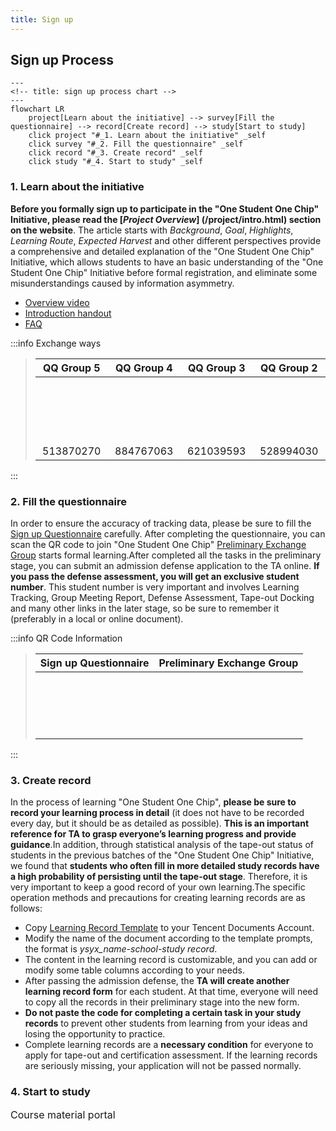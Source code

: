 ```yaml
---
title: Sign up
---
```


## Sign up Process

```mermaid
---
<!-- title: sign up process chart -->
---
flowchart LR
    project[Learn about the initiative] --> survey[Fill the questionnaire] --> record[Create record] --> study[Start to study]
    click project "#_1. Learn about the initiative" _self
    click survey "#_2. Fill the questionnaire" _self
    click record "#_3. Create record" _self
    click study "#_4. Start to study" _self
```

### 1. Learn about the initiative

**Before you formally sign up to participate in the "One Student One Chip" Initiative, please read the [_Project Overview_] (/project/intro.html) section on the website**. The article starts with _Background_, _Goal_, _Highlights_, _Learning Route_, _Expected Harvest_ and other different perspectives provide a comprehensive and detailed explanation of the "One Student One Chip" Initiative, which allows students to have an basic understanding of the "One Student One Chip" Initiative before formal registration, and eliminate some misunderstandings caused by information asymmetry.

<!-- 此外，从第六期开始，“一生一芯”计划的学习流程发生了比较大的变化，建议每位同学都点击[这里](https://docs.qq.com/doc/DY1huTURndXpTdlZW)了解一下，便于大家在报名结束后规划和制订自己专属的学习路线。 -->

- [Overview video](https://www.bilibili.com/video/BV12e4y1Y76i/)
- [Introduction handout](https://ysyx.oscc.cc/slides/2205/01.html#/)
- [FAQ](/project/faq.html)

:::info Exchange ways

> |                                                                                   QQ Group 5                                                                                  |                                                                  QQ Group 4<el-badge value="Full"></el-badge>                                                                 |                                                                 QQ Group 3 <el-badge value="Full"></el-badge>                                                                 |                                                                 QQ Group 2 <el-badge value="Full"></el-badge>                                                                 |                                                                 QQ Group 1 <el-badge value="Full"></el-badge>                                                                 |
> | :---------------------------------------------------------------------------------------------------------------------------------------------------------------------------: | :---------------------------------------------------------------------------------------------------------------------------------------------------------------------------: | :---------------------------------------------------------------------------------------------------------------------------------------------------------------------------: | :---------------------------------------------------------------------------------------------------------------------------------------------------------------------------: | :---------------------------------------------------------------------------------------------------------------------------------------------------------------------------: |
> | <a qrcode-container :href="qrcodeQQGroup5" target="_blank"><qrcode-vue :value="qrcodeQQGroup5" :render-as="qrcodeRenderAs" :margin="qrcodeMargin" :level="qrcodeLevel" /></a> | <a qrcode-container :href="qrcodeQQGroup4" target="_blank"><qrcode-vue :value="qrcodeQQGroup4" :render-as="qrcodeRenderAs" :margin="qrcodeMargin" :level="qrcodeLevel" /></a> | <a qrcode-container :href="qrcodeQQGroup3" target="_blank"><qrcode-vue :value="qrcodeQQGroup3" :render-as="qrcodeRenderAs" :margin="qrcodeMargin" :level="qrcodeLevel" /></a> | <a qrcode-container :href="qrcodeQQGroup2" target="_blank"><qrcode-vue :value="qrcodeQQGroup2" :render-as="qrcodeRenderAs" :margin="qrcodeMargin" :level="qrcodeLevel" /></a> | <a qrcode-container :href="qrcodeQQGroup1" target="_blank"><qrcode-vue :value="qrcodeQQGroup1" :render-as="qrcodeRenderAs" :margin="qrcodeMargin" :level="qrcodeLevel" /></a> |
> |                                                            <a :href="qrcodeQQGroup5" target="_blank">513870270</a>                                                            |                                                            <a :href="qrcodeQQGroup4" target="_blank">884767063</a>                                                            |                                                            <a :href="qrcodeQQGroup3" target="_blank">621039593</a>                                                            |                                                            <a :href="qrcodeQQGroup2" target="_blank">528994030</a>                                                            |                                                            <a :href="qrcodeQQGroup1" target="_blank">663797655</a>                                                            |

:::

### 2. Fill the questionnaire

In order to ensure the accuracy of tracking data, please be sure to fill the [Sign up Questionnaire](https://www.wenjuan.com/s/YRBnamK/) carefully. After completing the questionnaire, you can scan the QR code to join "One Student One Chip" [Preliminary Exchange Group](https://docs.qq.com/doc/DSU1teVZLR1hDcG9P) starts formal learning.After completed all the tasks in the preliminary stage, you can submit an admission defense application to the TA online. **If you pass the defense assessment, you will get an exclusive student number**. This student number is very important and involves Learning Tracking, Group Meeting Report, Defense Assessment, Tape-out Docking and many other links in the later stage, so be sure to remember it (preferably in a local or online document).

:::info QR Code Information

> |                                                                           Sign up Questionnaire                                                                           |                                                                              Preliminary Exchange Group                                                                             |
> | :-----------------------------------------------------------------------------------------------------------------------------------------------------------------------: | :---------------------------------------------------------------------------------------------------------------------------------------------------------------------------------: |
> | <a qrcode-container :href="qrcodeSignup" target="_blank"><qrcode-vue :value="qrcodeSignup" :render-as="qrcodeRenderAs" :margin="qrcodeMargin" :level="qrcodeLevel" /></a> | <a qrcode-container :href="qrCodePreliminary" target="_blank"><qrcode-vue :value="qrCodePreliminary" :render-as="qrcodeRenderAs" :margin="qrcodeMargin" :level="qrcodeLevel" /></a> |

:::

### 3. Create record

In the process of learning "One Student One Chip", **please be sure to record your learning process in detail** (it does not have to be recorded every day, but it should be as detailed as possible). **This is an important reference for TA to grasp everyone’s learning progress and provide guidance**.In addition, through statistical analysis of the tape-out status of students in the previous batches of the "One Student One Chip" Initiative, we found that **students who often fill in more detailed study records have a high probability of persisting until the tape-out stage**. Therefore, it is very important to keep a good record of your own learning.The specific operation methods and precautions for creating learning records are as follows:

- Copy [Learning Record Template](https://docs.qq.com/sheet/DT2RPaWFzVGlzaG1T) to your Tencent Documents Account.
- Modify the name of the document according to the template prompts, the format is _ysyx_name-school-study record_.
- The content in the learning record is customizable, and you can add or modify some table columns according to your needs.
- After passing the admission defense, the **TA will create another learning record form** for each student. At that time, everyone will need to copy all the records in their preliminary stage into the new form.
- **Do not paste the code for completing a certain task in your study records** to prevent other students from learning from your ideas and losing the opportunity to practice.
- Complete learning records are a **necessary condition** for everyone to apply for tape-out and certification assessment. If the learning records are seriously missing, your application will not be passed normally.

### 4. Start to study

<el-row justify="center">
    <el-button size="large"
               type="primary"
               style="height:45px; font-size:16px;"
               @click="jumpToCourseHome">Course material portal
    </el-button>
</el-row>

<script setup>
    const jumpToCourseHome = () => {
        window.open("https://ysyx.oscc.cc/docs/", "_blank");
    }
</script>

<script>
    import QrcodeVue from "qrcode.vue";

    export default {
        data() {
            return {
                qrcodeRenderAs: "svg",
                qrcodeMargin: 3,
                qrcodeLevel: "L",
                qrcodeQQGroup1: "https://qm.qq.com/q/sNcWv7KEiA",
                qrcodeQQGroup2: "https://qm.qq.com/q/BVzmGhz0v8",
                qrcodeQQGroup3: "https://qm.qq.com/q/ZXRVu5DYGe",
                qrcodeQQGroup4: "https://qm.qq.com/q/rQGNQqLbOg",
                qrcodeQQGroup5: "https://qm.qq.com/q/FaKCzlkLLi",
                qrcodeSignup: "https://www.wenjuan.com/s/YRBnamK",
                qrCodePreliminary: "https://docs.qq.com/doc/DSU1teVZLR1hDcG9P"
            }
        },
        components: {
            QrcodeVue
        }
    }
</script>

<style lang="scss" scoped>
    [qrcode-container] {
        display: block;
        border-radius: 5px;
        overflow: hidden;
        width: 100px;
        height: 100px;
    }
</style>
